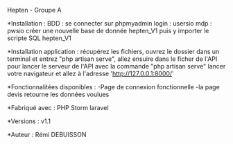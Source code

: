  Hepten - Groupe A

*Installation :
BDD : se connecter sur phpmyadmin 
login : usersio
mdp : pwsio
créer une nouvelle base de donnée hepten_V1 puis y importer le scripte SQL hepten_V1

*Installation application : 
récupérez les fichiers, ouvrez le dossier dans un terminal et entrez 
"php artisan serve",
allez ensuire dans le ficher de l'API pour lancer le serveur de l'API avec la commande "php artisan serve"
lancer votre navigateur et allez à l'adresse 
'http://127.0.0.1:8000/'

*Fonctionnalitées disponibles :
-Page de connexion fonctionnelle 
-la page devis retourne les données voulues 

*Fabriqué avec :
PHP Storm
laravel

*Versions :
v1.1

*Auteur :
Rémi DEBUISSON
